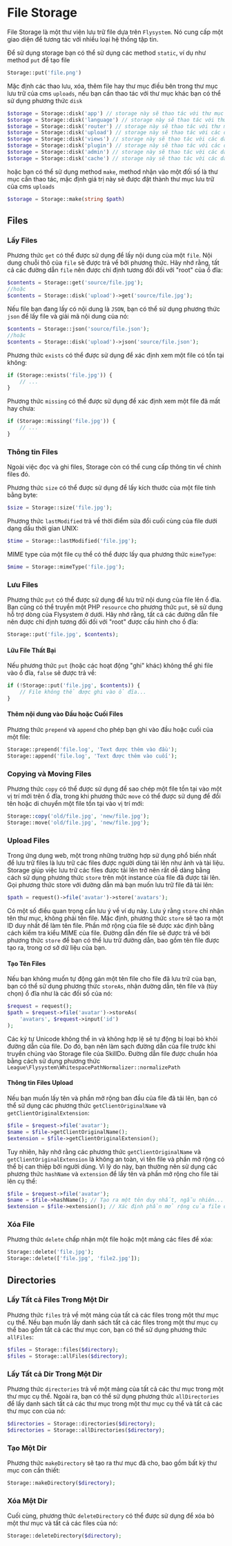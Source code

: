 # File Storage

File Storage là một thư viện lưu trữ file dựa trên `Flysystem`. 
Nó cung cấp một giao diện để tương tác với nhiều loại hệ thống tập tin. 
>
Để sử dụng storage bạn có thể sử dụng các method `static`, ví dụ như method `put` để tạo file
```php
Storage::put('file.png')
```

Mặc định các thao lưu, xóa, thêm file hay thư mục điều bên trong thư mục lưu trữ của cms `uploads`, 
nếu bạn cần thao tác với thư mục khác bạn có thể sử dụng phương thức `disk`
```php
$storage = Storage::disk('app') // storage này sẽ thao tác với thư mục application
$storage = Storage::disk('language') // storage này sẽ thao tác với thư mục language
$storage = Storage::disk('router') // storage này sẽ thao tác với thư mục router
$storage = Storage::disk('upload') // storage này sẽ thao tác với các data nằm trong thư mục uploads
$storage = Storage::disk('views') // storage này sẽ thao tác với các data nằm trong thư mục views
$storage = Storage::disk('plugin') // storage này sẽ thao tác với các data nằm trong thư mục views/plugins
$storage = Storage::disk('admin') // storage này sẽ thao tác với các data nằm trong thư mục views/backend
$storage = Storage::disk('cache') // storage này sẽ thao tác với các data nằm trong thư mục views/cache
```
hoặc bạn có thể sử dụng method `make`, method nhận vào một đối số là thư mục cần thao tác, mặc định giá trị này sẽ được đặt thành thư mục lưu trữ của cms `uploads`
```php
$storage = Storage::make(string $path)
```

## Files

### Lấy Files

Phương thức `get` có thể được sử dụng để lấy nội dung của một `file`. Nội dung chuỗi thô của `file` sẽ được trả về bởi phương thức. 
Hãy nhớ rằng, tất cả các đường dẫn `file` nên được chỉ định tương đối đối với "root" của ổ đĩa:


```php
$contents = Storage::get('source/file.jpg');
//hoặc
$contents = Storage::disk('upload')->get('source/file.jpg');
```
Nếu file bạn đang lấy có nội dung là `JSON`, bạn có thể sử dụng phương thức `json` để lấy file và giải mã nội dung của nó:

```php
$contents = Storage::json('source/file.json');
//hoặc
$contents = Storage::disk('upload')->json('source/file.json');
```

Phương thức `exists` có thể được sử dụng để xác định xem một file có tồn tại không:

```php
if (Storage::exists('file.jpg')) {
    // ...
}
```
Phương thức `missing` có thể được sử dụng để xác định xem một file đã mất hay chưa:

```php
if (Storage::missing('file.jpg')) {
    // ...
}
```

### Thông tin Files

Ngoài việc đọc và ghi files, Storage còn có thể cung cấp thông tin về chính files đó. 
>
Phương thức `size` có thể được sử dụng để lấy kích thước của một file tính bằng byte:

```php
$size = Storage::size('file.jpg');
```
Phương thức `lastModified` trả về thời điểm sửa đổi cuối cùng của file dưới dạng dấu thời gian UNIX:

```php
$time = Storage::lastModified('file.jpg');
```
MIME type của một file cụ thể có thể được lấy qua phương thức `mimeType`:

```php
$mime = Storage::mimeType('file.jpg');
```

### Lưu Files

Phương thức `put` có thể được sử dụng để lưu trữ nội dung của file lên ổ đĩa. 
Bạn cũng có thể truyền một PHP `resource` cho phương thức `put`, sẽ sử dụng hỗ trợ dòng của Flysystem ở dưới. 
Hãy nhớ rằng, tất cả các đường dẫn file nên được chỉ định tương đối đối với "root" được cấu hình cho ổ đĩa:

```php
Storage::put('file.jpg', $contents);
```

#### Lữu File Thất Bại

Nếu phương thức `put` (hoặc các hoạt động "ghi" khác) không thể ghi file vào ổ đĩa, `false` sẽ được trả về:

```php
if (!Storage::put('file.jpg', $contents)) {
    // File không thể được ghi vào ổ đĩa...
}
```
#### Thêm nội dung vào Đầu hoặc Cuối Files

Phương thức `prepend` và `append` cho phép bạn ghi vào đầu hoặc cuối của một file:

```php
Storage::prepend('file.log', 'Text được thêm vào đầu');
Storage::append('file.log', 'Text được thêm vào cuối');
```

### Copying và Moving Files

Phương thức `copy` có thể được sử dụng để sao chép một file tồn tại vào một vị trí mới trên ổ đĩa, 
trong khi phương thức `move` có thể được sử dụng để đổi tên hoặc di chuyển một file tồn tại vào vị trí mới:

```php
Storage::copy('old/file.jpg', 'new/file.jpg');
Storage::move('old/file.jpg', 'new/file.jpg');
```

### Upload Files

Trong ứng dụng web, một trong những trường hợp sử dụng phổ biến nhất để lưu trữ files là lưu trữ các files được người dùng tải lên như ảnh và tài liệu.
Storage giúp việc lưu trữ các files được tải lên trở nên rất dễ dàng bằng cách sử dụng phương thức `store` trên một instance của file đã được tải lên. 
Gọi phương thức store với đường dẫn mà bạn muốn lưu trữ file đã tải lên:

```php
$path = request()->file('avatar')->store('avatars');
```

Có một số điều quan trọng cần lưu ý về ví dụ này. 
Lưu ý rằng `store` chỉ nhận tên thư mục, không phải tên file. 
Mặc định, phương thức `store` sẽ tạo ra một ID duy nhất để làm tên file. 
Phần mở rộng của file sẽ được xác định bằng cách kiểm tra kiểu MIME của file. 
Đường dẫn đến file sẽ được trả về bởi phương thức `store` để bạn có thể lưu trữ đường dẫn, bao gồm tên file được tạo ra, trong cơ sở dữ liệu của bạn.

#### Tạo Tên Files

Nếu bạn không muốn tự động gán một tên file cho file đã lưu trữ của bạn, bạn có thể sử dụng phương thức `storeAs`, nhận đường dẫn, tên file và (tùy chọn) ổ đĩa như là các đối số của nó:

```php
$request = request();
$path = $request->file('avatar')->storeAs(
    'avatars', $request->input('id')
);
```
Các ký tự Unicode không thể in và không hợp lệ sẽ tự động bị loại bỏ khỏi đường dẫn của file. Do đó, bạn nên làm sạch đường dẫn của file trước khi truyền chúng vào Storage file của SkillDo. Đường dẫn file được chuẩn hóa bằng cách sử dụng phương thức `League\Flysystem\WhitespacePathNormalizer::normalizePath`

#### Thông tin Files Upload

Nếu bạn muốn lấy tên và phần mở rộng ban đầu của file đã tải lên, bạn có thể sử dụng các phương thức `getClientOriginalName` và `getClientOriginalExtension`:

```php
$file = $request->file('avatar');
$name = $file->getClientOriginalName();
$extension = $file->getClientOriginalExtension();
```

Tuy nhiên, hãy nhớ rằng các phương thức `getClientOriginalName` và `getClientOriginalExtension` là không an toàn, 
vì tên file và phần mở rộng có thể bị can thiệp bởi người dùng. 
Vì lý do này, bạn thường nên sử dụng các phương thức `hashName` và `extension` để lấy tên và phần mở rộng cho file tải lên cụ thể:

```php
$file = $request->file('avatar');
$name = $file->hashName(); // Tạo ra một tên duy nhất, ngẫu nhiên...
$extension = $file->extension(); // Xác định phần mở rộng của file dựa trên kiểu MIME của file...
```

### Xóa File

Phương thức `delete` chấp nhận một file hoặc một mảng các files để xóa:

```php
Storage::delete('file.jpg');
Storage::delete(['file.jpg', 'file2.jpg']);
```

## Directories


### Lấy Tất cả Files Trong Một Dir

Phương thức `files` trả về một mảng của tất cả các files trong một thư mục cụ thể. 
Nếu bạn muốn lấy danh sách tất cả các files trong một thư mục cụ thể bao gồm tất cả các thư mục con, bạn có thể sử dụng phương thức `allFiles`:

```php
$files = Storage::files($directory);
$files = Storage::allFiles($directory);
```

### Lấy Tất cả Dir Trong Một Dir
Phương thức `directories` trả về một mảng của tất cả các thư mục trong một thư mục cụ thể. 
Ngoài ra, bạn có thể sử dụng phương thức `allDirectories` để lấy danh sách tất cả các thư mục trong một thư mục cụ thể và tất cả các thư mục con của nó:
```php
$directories = Storage::directories($directory);
$directories = Storage::allDirectories($directory);
```

### Tạo Một Dir
Phương thức `makeDirectory` sẽ tạo ra thư mục đã cho, bao gồm bất kỳ thư mục con cần thiết:

```php
Storage::makeDirectory($directory);
```

### Xóa Một Dir
Cuối cùng, phương thức `deleteDirectory` có thể được sử dụng để xóa bỏ một thư mục và tất cả các files của nó:

```php
Storage::deleteDirectory($directory);
```